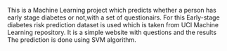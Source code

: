 This is a Machine Learning project which predicts whether a person has early stage diabetes or not,with a set of questionairs.
For this Early-stage diabetes risk prediction dataset is used which is taken from UCI Machine Learning repository.
It is a simple website with questions and the results
The prediction is done using SVM algorithm.
